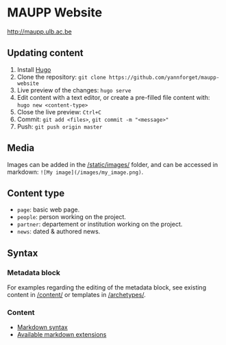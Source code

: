 # MAUPP Website

http://maupp.ulb.ac.be

## Updating content

1. Install [Hugo](https://gohugo.io/getting-started/installing/)
2. Clone the repository: `git clone https://github.com/yannforget/maupp-website`
3. Live preview of the changes: `hugo serve`
4. Edit content with a text editor, or create a pre-filled file content with: `hugo new <content-type>`
5. Close the live preview: `Ctrl+C`
6. Commit: `git add <files>`, `git commit -m "<message>"`
7. Push: `git push origin master`

## Media

Images can be added in the [/static/images/](/static/images/) folder, and can be accessed in markdown: `![My image](/images/my_image.png)`.

## Content type

* `page`: basic web page.
* `people`: person working on the project.
* `partner`: departement or institution working on the project.
* `news`: dated & authored news.

## Syntax

### Metadata block

For examples regarding the editing of the metadata block, see existing content in [/content/](/content/) or templates in [/archetypes/](/archetypes/).

### Content

* [Markdown syntax](https://daringfireball.net/projects/markdown/syntax)
* [Available markdown extensions](https://github.com/russross/blackfriday#extensions)
